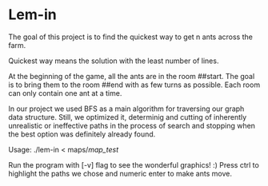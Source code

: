 # Lem-in

The goal of this project is to find the quickest way to get n ants across the farm.

Quickest way means the solution with the least number of lines.

At the beginning of the game, all the ants are in the room ##start. The goal is to bring them to the room ##end with as few turns as possible. Each room can only contain one ant at a time.

In our project we used BFS as a main algorithm for traversing our graph data structure. Still, we optimized it, determinig and cutting of inherently unrealistic or ineffective paths in the process of search and stopping when the best option was definitely already found.

Usage:  ./lem-in < maps/*map_test*

Run the program with [-v] flag to see the wonderful graphics! :)
Press ctrl to highlight the paths we chose and numeric enter to make ants move.
